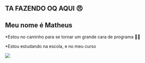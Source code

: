 ## TA FAZENDO OQ AQUI 😠

<h2> Meu nome é Matheus </h2>

<p>*Estou no caminho para se tornar um grande cara de programa 🤫😱
<p>*Estou estudando na escola, e no meu curso </p>


![](https://media1.tenor.com/m/MHtnl9iadvgAAAAd/rikoamv-sukuna.gif)

 
 
 </html>

